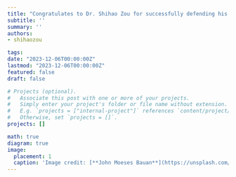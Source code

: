 ```yaml
---
title: "Congratulates to Dr. Shihao Zou for successfully defending his PhD thesis! We wish him continued success and innovation in his future endeavors."
subtitle: ''
summary: ''
authors:
- shihaozou

tags:
date: "2023-12-06T00:00:00Z"
lastmod: "2023-12-06T00:00:00Z"
featured: false
draft: false

# Projects (optional).
#   Associate this post with one or more of your projects.
#   Simply enter your project's folder or file name without extension.
#   E.g. `projects = ["internal-project"]` references `content/project/deep-learning/index.md`.
#   Otherwise, set `projects = []`.
projects: []

math: true
diagram: true
image:
  placement: 1
  caption: 'Image credit: [**John Moeses Bauan**](https://unsplash.com/photos/OGZtQF8iC0g)'
---
```

